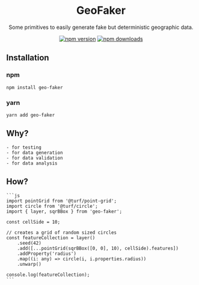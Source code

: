 <div align="center">
  <h1>GeoFaker</h1>
  <p>Some primitives to easily generate fake but deterministic geographic data.</p>
  
  [![npm version](https://badgen.net/npm/v/geo-faker)](https://www.npmjs.com/package/geo-faker)
  [![npm downloads](https://badgen.net/npm/dm/geo-faker)](https://www.npmjs.com/geo-faker)
</div>


## Installation
 ### npm
    npm install geo-faker 
 ### yarn
    yarn add geo-faker

## Why?
    - for testing
    - for data generation
    - for data validation
    - for data analysis

## How?
    ```js
    import pointGrid from '@turf/point-grid';
    import circle from '@turf/circle';
    import { layer, sqrBBox } from 'geo-faker';

    const cellSide = 10;

    // creates a grid of random sized circles
    const featureCollection = layer()
        .seed(42)
        .add([...pointGrid(sqrBBox([0, 0], 10), cellSide).features])
        .addProperty('radius')
        .map((i: any) => circle(i, i.properties.radius))
        .unwarp()
    
    console.log(featureCollection);
    ```